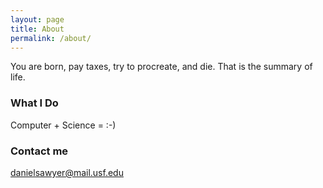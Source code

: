 ```yaml
---
layout: page
title: About
permalink: /about/
---
```


You are born, pay taxes, try to procreate, and die. That is the summary of life.

### What I Do

Computer + Science = :-)

### Contact me

[danielsawyer@mail.usf.edu](mailto:danielsawyer@mail.usf.edu)